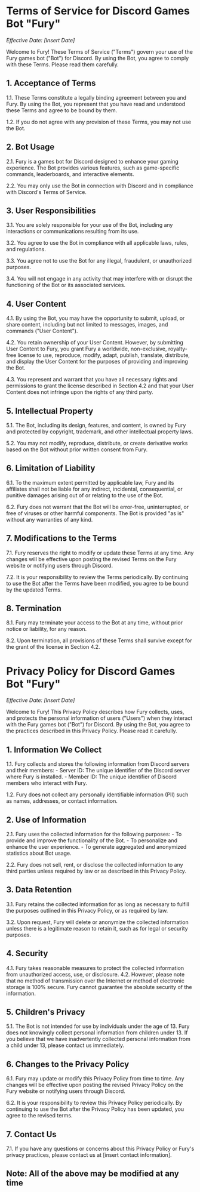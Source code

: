 # Terms of Service for Discord Games Bot "Fury"

*Effective Date: [Insert Date]*

Welcome to Fury! These Terms of Service ("Terms") govern your use of the Fury games bot ("Bot") for Discord. By using the Bot, you agree to comply with these Terms. Please read them carefully.

## 1. Acceptance of Terms
   1.1. These Terms constitute a legally binding agreement between you and Fury. By using the Bot, you represent that you have read and understood these Terms and agree to be bound by them.

   1.2. If you do not agree with any provision of these Terms, you may not use the Bot.

## 2. Bot Usage
   2.1. Fury is a games bot for Discord designed to enhance your gaming experience. The Bot provides various features, such as game-specific commands, leaderboards, and interactive elements.

   2.2. You may only use the Bot in connection with Discord and in compliance with Discord's Terms of Service.

## 3. User Responsibilities
   3.1. You are solely responsible for your use of the Bot, including any interactions or communications resulting from its use.

   3.2. You agree to use the Bot in compliance with all applicable laws, rules, and regulations.

   3.3. You agree not to use the Bot for any illegal, fraudulent, or unauthorized purposes.

   3.4. You will not engage in any activity that may interfere with or disrupt the functioning of the Bot or its associated services.

## 4. User Content
   4.1. By using the Bot, you may have the opportunity to submit, upload, or share content, including but not limited to messages, images, and commands ("User Content").

   4.2. You retain ownership of your User Content. However, by submitting User Content to Fury, you grant Fury a worldwide, non-exclusive, royalty-free license to use, reproduce, modify, adapt, publish, translate, distribute, and display the User Content for the purposes of providing and improving the Bot.

   4.3. You represent and warrant that you have all necessary rights and permissions to grant the license described in Section 4.2 and that your User Content does not infringe upon the rights of any third party.

## 5. Intellectual Property
   5.1. The Bot, including its design, features, and content, is owned by Fury and protected by copyright, trademark, and other intellectual property laws.

   5.2. You may not modify, reproduce, distribute, or create derivative works based on the Bot without prior written consent from Fury.

## 6. Limitation of Liability
   6.1. To the maximum extent permitted by applicable law, Fury and its affiliates shall not be liable for any indirect, incidental, consequential, or punitive damages arising out of or relating to the use of the Bot.

   6.2. Fury does not warrant that the Bot will be error-free, uninterrupted, or free of viruses or other harmful components. The Bot is provided "as is" without any warranties of any kind.

## 7. Modifications to the Terms
   7.1. Fury reserves the right to modify or update these Terms at any time. Any changes will be effective upon posting the revised Terms on the Fury website or notifying users through Discord.

   7.2. It is your responsibility to review the Terms periodically. By continuing to use the Bot after the Terms have been modified, you agree to be bound by the updated Terms.

## 8. Termination
   8.1. Fury may terminate your access to the Bot at any time, without prior notice or liability, for any reason.

   8.2. Upon termination, all provisions of these Terms shall survive except for the grant of the license in Section 4.2.


# Privacy Policy for Discord Games Bot "Fury"

*Effective Date: [Insert Date]*

Welcome to Fury! This Privacy Policy describes how Fury collects, uses, and protects the personal information of users ("Users") when they interact with the Fury games bot ("Bot") for Discord. By using the Bot, you agree to the practices described in this Privacy Policy. Please read it carefully.

## 1. Information We Collect
   1.1. Fury collects and stores the following information from Discord servers and their members:
       - Server ID: The unique identifier of the Discord server where Fury is installed.
       - Member ID: The unique identifier of Discord members who interact with Fury.

   1.2. Fury does not collect any personally identifiable information (PII) such as names, addresses, or contact information.

## 2. Use of Information
   2.1. Fury uses the collected information for the following purposes:
       - To provide and improve the functionality of the Bot.
       - To personalize and enhance the user experience.
       - To generate aggregated and anonymized statistics about Bot usage.

   2.2. Fury does not sell, rent, or disclose the collected information to any third parties unless required by law or as described in this Privacy Policy.

## 3. Data Retention
   3.1. Fury retains the collected information for as long as necessary to fulfill the purposes outlined in this Privacy Policy, or as required by law.

   3.2. Upon request, Fury will delete or anonymize the collected information unless there is a legitimate reason to retain it, such as for legal or security purposes.

## 4. Security
   4.1. Fury takes reasonable measures to protect the collected information from unauthorized access, use, or disclosure.
   4.2. However, please note that no method of transmission over the Internet or method of electronic storage is 100% secure. Fury cannot guarantee the absolute security of the information.

## 5. Children's Privacy
   5.1. The Bot is not intended for use by individuals under the age of 13. Fury does not knowingly collect personal information from children under 13. If you believe that we have inadvertently collected personal information from a child under 13, please contact us immediately.

## 6. Changes to the Privacy Policy
   6.1. Fury may update or modify this Privacy Policy from time to time. Any changes will be effective upon posting the revised Privacy Policy on the Fury website or notifying users through Discord.

   6.2. It is your responsibility to review this Privacy Policy periodically. By continuing to use the Bot after the Privacy Policy has been updated, you agree to the revised terms.

## 7. Contact Us
   7.1. If you have any questions or concerns about this Privacy Policy or Fury's privacy practices, please contact us at [insert contact information].



## Note: All of the above may be modified at any time
